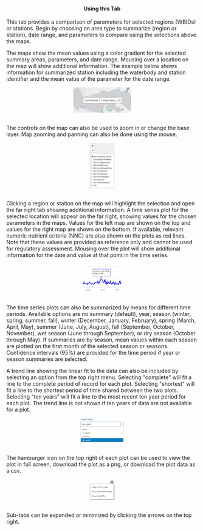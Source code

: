 <div class = 'row'>
<div class = 'col-md-2'></div>
<div class = 'col-md-8'>

<h4 style = 'text-align: center'>Using this Tab</h4>

<p>This tab provides a comparison of parameters for selected regions (WBIDs) or stations. Begin by choosing an area type to summarize (region or station), date range, and parameters to compare using the selections above the maps.</p>

<p>The maps show the mean values using a color gradient for the selected summary areas, parameters, and date range. Mousing over a location on the map will show additional information. The example below shows information for summarized station including the waterbody and station identifier and the mean value of the parameter for the date range.</p>
 
<img src='parmcompmapex1.png' style='width: 30%; display: block; margin: 0 auto;'>   
<br>

<p>The controls on the map can also be used to zoom in or change the base layer.  Map zooming and panning can also be done using the mouse.</p>

<img src='mapcontrols.png' style='width: 13%; display: block; margin: 0 auto;'>   
<br>

<p>Clicking a region or station on the map will highlight the selection and open the far right tab showing additional information. A time series plot for the selected location will appear on the far right, showing values for the chosen parameters in the maps. Values for the left map are shown on the top and values for the right map are shown on the bottom. If available, relevant numeric nutrient criteria (NNC) are also shown on the plots as red lines. Note that these values are provided as reference only and cannot be used for regulatory assessment. Mousing over the plot will show additional information for the date and value at that point in the time series.</p>

<img src='parmcompplotex1.png' style='width: 20%; display: block; margin: 0 auto;'>   
<br>

<p>The time series plots can also be summarized by means for different time periods. Available options are no summary (default), year, season (winter, spring, summer, fall), winter (December, January, February), spring (March, April, May), summer (June, July, August), fall (September, October, November), wet season (June through September), or dry season (October through May). If summaries are by season, mean values within each season are plotted on the first month of the selected season or seasons. Confidence intervals (95%) are provided for the time period if year or season summaries are selected.</p>

<p>A trend line showing the linear fit to the data can also be included by selecting an option from the top right menu.  Selecting "complete" will fit a line to the complete period of record for each plot.  Selecting "shortest" will fit a line to the shortest period of time shared between the two plots.  Selecting "ten years" will fit a line to the most recent ten year period for each plot. The trend line is not shown if ten years of data are not available for a plot.</p>

<img src='parmcomptrnd.png' style='width: 23%; display: block; margin: 0 auto;'>   
<br>

<p>The hamburger icon on the top right of each plot can be used to view the plot in full screen, download the plot as a png, or download the plot data as a csv.</p>

<img src='hamburger.png' style='width: 13%; display: block; margin: 0 auto;'>   
<br>

<p>Sub-tabs can be expanded or minimized by clicking the arrows on the top right.</p>

</div>
<div class = 'col-md-2'></div>
</div>